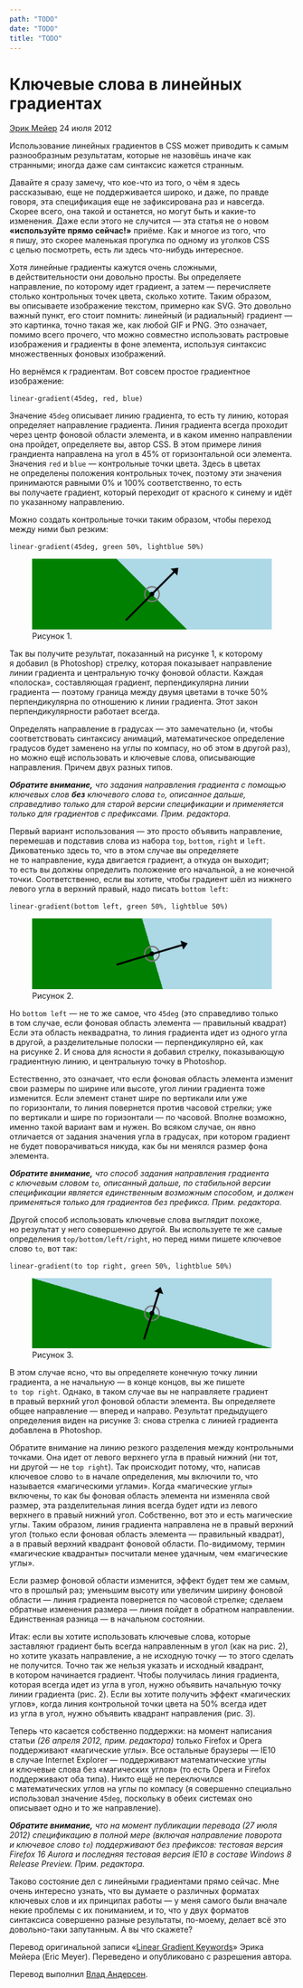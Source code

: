 ```yaml
---
path: "TODO"
date: "TODO"
title: "TODO"
---
```


# Ключевые слова в линейных градиентах

[Эрик Мейер](http://meyerweb.com/) 24 июля 2012

Использование линейных градиентов в CSS может приводить к самым разнообразным результатам, которые не назовёшь иначе как странными; иногда даже сам синтаксис кажется странным.

Давайте я сразу замечу, что кое-что из того, о чём я здесь рассказываю, еще не поддерживается широко, и даже, по правде говоря, эта спецификация еще не зафиксирована раз и навсегда. Скорее всего, она такой и останется, но могут быть и какие-то изменения. Даже если этого не случится — эта статья не о новом **«используйте прямо сейчас!»** приёме. Как и многое из того, что я пишу, это скорее маленькая прогулка по одному из уголков CSS с целью посмотреть, есть ли здесь что-нибудь интересное.

Хотя линейные градиенты кажутся очень сложными, в действительности они довольно просты. Вы определяете направление, по которому идет градиент, а затем — перечисляете столько контрольных точек цвета, сколько хотите. Таким образом, вы описываете изображение текстом, примерно как SVG. Это довольно важный пункт, его стоит помнить: линейный (и радиальный) градиент — это картинка, точно такая же, как любой GIF и PNG. Это означает, помимо всего прочего, что можно совместно использовать растровые изображения и градиенты в фоне элемента, используя синтаксис множественных фоновых изображений.

Но вернёмся к градиентам. Вот совсем простое градиентное изображение:

    linear-gradient(45deg, red, blue)

Значение `45deg` описывает линию градиента, то есть ту линию, которая определяет направление градиента. Линия градиента всегда проходит через центр фоновой области элемента, и в каком именно направлении она пройдет, определяете вы, автор CSS. В этом примере линия грандиента направлена на угол в 45% от горизонтальной оси элемента. Значения `red` и `blue` — контрольные точки цвета. Здесь в цветах не определены положения контрольных точек, поэтому эти значения принимаются равными 0% и 100% соответственно, то есть вы получаете градиент, который переходит от красного к синему и идёт по указанному направлению.

Можно создать контрольные точки таким образом, чтобы переход между ними был резким:

    linear-gradient(45deg, green 50%, lightblue 50%)

<figure>
    <img src="images/pic-1.png" alt="">
    <figcaption>Рисунок 1.</figcaption>
</figure>

Так вы получите результат, показанный на рисунке 1, к которому я добавил (в Photoshop) стрелку, которая показывает направление линии градиента и центральную точку фоновой области. Каждая «полоска», составляющая градиент, перпендикулярна линии градиента — поэтому граница между двумя цветами в точке 50% перпендикулярна по отношению к линии градиента. Этот закон перпендикулярности работает всегда.

Определять направление в градусах — это замечательно (и, чтобы соответствовать синтаксису анимаций, математическое определение градусов будет заменено на углы по компасу, но об этом в другой раз), но можно ещё использовать и ключевые слова, описывающие направления. Причем двух разных типов.

_**Обратите внимание,** что задания направления градиента с помощью ключевых слов **без** ключевого слова `to`, описанное дальше, справедливо только для старой версии спецификации и применяется только для градиентов с префиксами. Прим. редактора._

Первый вариант использования — это просто объявить направление, перемешав и подставив слова из набора `top`, `bottom`, `right` и `left`. Диковатенько здесь то, что в этом случае вы определяете не то направление, куда двигается градиент, а откуда он выходит; то есть вы должны определить положение его начальной, а не конечной точки. Соответственно, если вы хотите, чтобы градиент шёл из нижнего левого угла в верхний правый, надо писать `bottom left`:

    linear-gradient(bottom left, green 50%, lightblue 50%)

<figure>
    <img src="images/pic-2.png" alt="">
    <figcaption>Рисунок 2.</figcaption>
</figure>

Но `bottom left` — не то же самое, что `45deg` (это справедливо только в том случае, если фоновая область элемента — правильный квадрат) Если эта область неквадратна, то линия градиента идет из одного угла в другой, а разделительные полоски — перпендикулярно ей, как на рисунке 2. И снова для ясности я добавил стрелку, показывающую градиентную линию, и центральную точку в Photoshop.

Естественно, это означает, что если фоновая область элемента изменит свои размеры по ширине или высоте, угол линии градиента тоже изменится. Если элемент станет шире по вертикали или уже по горизонтали, то линия повернется против часовой стрелки; уже по вертикали и шире по горизонтали — по часовой. Вполне возможно, именно такой вариант вам и нужен. Во всяком случае, он явно отличается от задания значения угла в градусах, при котором градиент не будет поворачиваться никуда, как бы ни менялся размер фона элемента.

_**Обратите внимание,** что способ задания направления градиента с ключевым словом `to`, описанный дальше, по стабильной версии спецификации является единственным возможным способом, и должен применяться только для градиентов без префикса. Прим. редактора._

Другой способ использовать ключевые слова выглядит похоже, но результат у него совершенно другой. Вы используете те же самые определения `top/bottom/left/right`, но перед ними пишете ключевое слово `to`, вот так:

    linear-gradient(to top right, green 50%, lightblue 50%)

<figure>
    <img src="images/pic-3.png" alt="">
    <figcaption>Рисунок 3.</figcaption>
</figure>

В этом случае ясно, что вы определяете конечную точку линии градиента, а не начальную — в конце концов, вы же пишете `to top right`. Однако, в таком случае вы не направляете градиент в правый верхний угол фоновой области элемента. Вы определяете общее направление — вперед и направо. Результат предыдущего определения виден на рисунке 3: снова стрелка с линией градиента добавлена в Photoshop.

Обратите внимание на линию резкого разделения между контрольными точками. Она идет от левого верхнего угла в правый нижний (ни тот, ни другой — не `top right`). Так происходит потому, что, написав ключевое слово `to` в начале определения, мы включили то, что называется «магическими углами». Когда «магические углы» включены, то как бы фоновая область элемента ни изменяла свой размер, эта разделительная линия всегда будет идти из левого верхнего в правый нижний угол. Собственно, вот это и есть магические углы. Таким образом, линия градиента направлена не в правый верхний угол (только если фоновая область элемента — правильный квадрат), а в правый верхний квадрант фоновой области. По-видимому, термин «магические квадранты» посчитали менее удачным, чем «магические углы».

Если размер фоновой области изменится, эффект будет тем же самым, что в прошлый раз; уменьшим высоту или увеличим ширину фоновой области — линия градиента повернется по часовой стрелке; сделаем обратные изменения размера — линия пойдет в обратном направлении. Единственная разница — в начальном состоянии.

Итак: если вы хотите использовать ключевые слова, которые заставляют градиент быть всегда направленным в угол (как на рис. 2), но хотите указать направление, а не исходную точку — то этого сделать не получится. Точно так же нельзя указать и исходный квадрант, в котором начинается градиент. Чтобы получилась линия градиента, которая всегда идет из угла в угол, нужно объявить начальную точку линии градиента (рис. 2). Если вы хотите получить эффект «магических углов», когда линия контрольной точки цвета на 50% всегда идет из угла в угол, нужно объявить квадрант направления (рис. 3).

Теперь что касается собственно поддержки: на момент написания статьи _(26 апреля 2012, прим. редактора)_ только Firefox и Opera поддерживают «магические углы». Все остальные браузеры — IE10 в случае Internet Explorer — поддерживают математические углы и ключевые слова без «магических углов» (то есть Opera и Firefox поддерживают оба типа). Никто ещё не переключился с математических углов на углы по компасу (я совершенно специально использовал значение `45deg`, поскольку в обеих системах оно описывает одно и то же направление).

_**Обратите внимание,** что на момент публикации перевода (27 июля 2012) спецификацию в полной мере (включая направление поворота и ключевое слово `to`) поддерживают без префиксов: тестовая версия Firefox 16 Aurora и последняя тестовая версия IE10 в составе Windows 8 Release Preview. Прим. редактора._

Таково состояние дел с линейными градиентами прямо сейчас. Мне очень интересно узнать, что вы думаете о различных форматах ключевых слов и их принципах работы — у меня самого были вначале некие проблемы с их пониманием, и то, что у двух форматов синтаксиса совершенно разные результаты, по-моему, делает всё это довольно-таки запутанным. А вы что скажете?

Перевод оригинальной записи «[Linear Gradient Keywords](http://meyerweb.com/eric/thoughts/2012/04/26/lineargradient-keywords/)» Эрика Мейера (Eric Meyer). Переведено и опубликовано с разрешения автора.

Перевод выполнил [Влад Андерсен](http://www.facebook.com/vlad.andersen).
